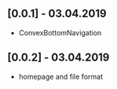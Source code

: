 ## [0.0.1] - 03.04.2019

* ConvexBottomNavigation

## [0.0.2] - 03.04.2019

* homepage and file format